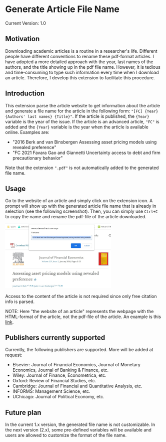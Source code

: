 # Generate Article File Name
Current Version: 1.0

## Motivation

Downloading academic articles is a routine in a researcher's life. Different people have different conventions to rename these pdf-format articles. I have adopted a more detailed approach with the year, last names of the authors, and the title showing up in the pdf file name. However, it is tedious and time-consuming to type such information every time when I download an article. Therefore, I develop this extension to facilitate this procedure.

## Introduction

This extension parse the article website to get information about the article and generate a file name for the article in the following form: `"[FC] {Year} {Authors' last names} {Title}"`. If the article is published, the `{Year}` variable is the year of the issue. If the article is an advanced article, `"FC"` is added and the `{Year}` variable is the year when the article is available online. Examples are:

* "2016 Berk and van Binsbergen Assessing asset pricing models using revealed preference"
* "FC 2021 Favara Gao and Giannetti Uncertainty access to debt and firm precautionary behavior"

Note that the extension `".pdf"` is not automatically added to the generated file name.

## Usage

Go to the website of an article and simply click on the extension icon. A prompt will show up with the generated article file name that is already in selection (see the following screenshot). Then, you can simply use `Ctrl+C` to copy the name and rename the pdf-file of the article downloaded.

<img src="get-article-file-name-screenshot.jpg" style="zoom:33%;" />

Access to the content of the article is not required since only free citation info is parsed.

NOTE: Here "the website of an article" represents the webpage with the HTML-format of the article, not the pdf-file of the article. An example is this [link](https://www.sciencedirect.com/science/article/pii/S0304405X1500149X).

## Publishers currently supported

Currently, the following publishers are supported. More will be added at request:

* Elsevier: Journal of Financial Economics, Journal of Monetary Economics, Journal of Banking & Finance, etc.
* Wiley: Journal of Finance, Econometrica, etc.
* Oxford: Review of Financial Studies, etc.
* Cambridge: Journal of Financial and Quantitative Analysis, etc.
* INFORMS: Management Science, etc.
* UChicago: Journal of Political Economy, etc.

## Future plan

In the current 1.x version, the generated file name is not customizable. In the next version (2.x), some pre-defined variables will be available and users are allowed to customize the format of the file name.